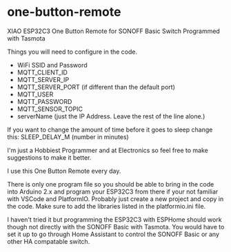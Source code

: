 # one-button-remote
XIAO ESP32C3 One Button Remote for SONOFF Basic Switch Programmed with Tasmota

Things you will need to configure in the code.
- WiFi SSID and Password
- MQTT_CLIENT_ID
- MQTT_SERVER_IP
- MQTT_SERVER_PORT (if different than the default port)
- MQTT_USER
- MQTT_PASSWORD
- MQTT_SENSOR_TOPIC
- serverName (just the IP Address. Leave the rest of the line alone.)

If you want to change the amount of time before it goes to sleep change this: SLEEP_DELAY_M (number in minutes)

I'm just a Hobbiest Programmer and at Electronics so feel free to make suggestions to make it better.

I use this One Button Remote every day.

There is only one program file so you should be able to bring in the code into Arduino 2.x and program your ESP32C3 from there if your not familiar with VSCode and PlatformIO. Probably just create a new project and copy in the code. Make sure to add the libraries listed in the platformio.ini file.

I haven't tried it but programming the ESP32C3 with ESPHome should work though not directly with the SONOFF Basic with Tasmota.
You would have to set it up to go through Home Assistant to control the SONOFF Basic or any other HA compatable switch.